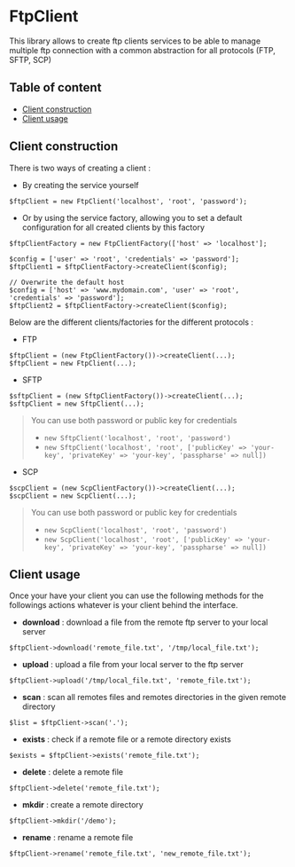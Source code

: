 # FtpClient

This library allows to create ftp clients services to be able to manage multiple ftp connection with a common
abstraction for all protocols (FTP, SFTP, SCP)

## Table of content
- [Client construction](#client-construction)
- [Client usage](#client-usage)

## Client construction

There is two ways of creating a client : 
- By creating the service yourself
```
$ftpClient = new FtpClient('localhost', 'root', 'password');
```
- Or by using the service factory, allowing you to set a default configuration for all created clients by this factory
```
$ftpClientFactory = new FtpClientFactory(['host' => 'localhost'];

$config = ['user' => 'root', 'credentials' => 'password'];
$ftpClient1 = $ftpClientFactory->createClient($config);

// Overwrite the default host
$config = ['host' => 'www.mydomain.com', 'user' => 'root', 'credentials' => 'password'];
$ftpClient2 = $ftpClientFactory->createClient($config);
```

Below are the different clients/factories for the different protocols :
- FTP
```
$ftpClient = (new FtpClientFactory())->createClient(...);
$ftpClient = new FtpClient(...);
```
- SFTP
```
$sftpClient = (new SftpClientFactory())->createClient(...);
$sftpClient = new SftpClient(...);
```
>You can use both password or public key for credentials
> - ```new SftpClient('localhost', 'root', 'password')```
> - ```new SftpClient('localhost', 'root', ['publicKey' => 'your-key', 'privateKey' => 'your-key', 'passpharse' => null])```
- SCP     
```
$scpClient = (new ScpClientFactory())->createClient(...);
$scpClient = new ScpClient(...);
```
>You can use both password or public key for credentials
> - ```new ScpClient('localhost', 'root', 'password')```
> - ```new ScpClient('localhost', 'root', ['publicKey' => 'your-key', 'privateKey' => 'your-key', 'passpharse' => null])```

## Client usage

Once your have your client you can use the following methods for the followings actions whatever is your client behind
the interface.

- **download** : download a file from the remote ftp server to your local server

```
$ftpClient->download('remote_file.txt', '/tmp/local_file.txt');
```

- **upload** : upload a file from your local server to the ftp server

```
$ftpClient->upload('/tmp/local_file.txt', 'remote_file.txt');
```

- **scan** : scan all remotes files and remotes directories in the given remote directory

```
$list = $ftpClient->scan('.');
```

- **exists** : check if a remote file or a remote directory exists

```
$exists = $ftpClient->exists('remote_file.txt');
```

- **delete** : delete a remote file

```
$ftpClient->delete('remote_file.txt');
```

- **mkdir** : create a remote directory

```
$ftpClient->mkdir('/demo');
```

- **rename** : rename a remote file

```
$ftpClient->rename('remote_file.txt', 'new_remote_file.txt');
```